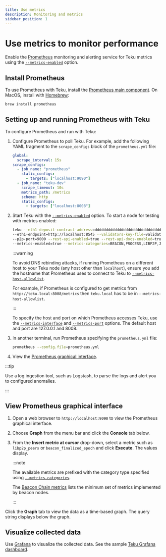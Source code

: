 ```yaml
---
title: Use metrics
description: Monitoring and metrics
sidebar_position: 1
---
```


# Use metrics to monitor performance

Enable the [Prometheus](https://prometheus.io/) monitoring and alerting service for Teku metrics using the [`--metrics-enabled`](../../Reference/CLI/CLI-Syntax.md#metrics-enabled) option.

## Install Prometheus

To use Prometheus with Teku, install the [Prometheus main component](https://prometheus.io/download/). On MacOS, install with [Homebrew](https://formulae.brew.sh/formula/prometheus):

```bash
brew install prometheus
```

## Setting up and running Prometheus with Teku

To configure Prometheus and run with Teku:

1.  Configure Prometheus to poll Teku. For example, add the following YAML fragment to the `scrape_configs` block of the `prometheus.yml` file:

    ```yaml title="Example configuration"
    global:
      scrape_interval: 15s
    scrape_configs:
      - job_name: "prometheus"
        static_configs:
          - targets: ["localhost:9090"]
      - job_name: "teku-dev"
        scrape_timeout: 10s
        metrics_path: /metrics
        scheme: http
        static_configs:
          - targets: ["localhost:8008"]
    ```

2.  Start Teku with the [`--metrics-enabled`](../../Reference/CLI/CLI-Syntax.md#metrics-enabled) option. To start a node for testing with metrics enabled:

    ```bash
    teku --eth1-deposit-contract-address=dddddddddddddddddddddddddddddddddddddddd \
    --eth1-endpoint=http://localhost:8545 --validators-key-file=validator_keys \
    --p2p-port=9000 --rest-api-enabled=true --rest-api-docs-enabled=true \
    --metrics-enabled=true --metrics-categories=BEACON,PROCESS,LIBP2P,JVM,NETWORK,PROCESS
    ```

    :::warning

    To avoid DNS rebinding attacks, if running Prometheus on a different host to your Teku node (any host other than `localhost`), ensure you add the hostname that Prometheus uses to connect to Teku to [`--metrics-host-allowlist`](../../Reference/CLI/CLI-Syntax.md#metrics-host-allowlist).

    For example, if Prometheus is configured to get metrics from `http://teku.local:8008/metrics` then `teku.local` has to be in `--metrics-host-allowlist`.

    :::

    To specify the host and port on which Prometheus accesses Teku, use the [`--metrics-interface`](../../Reference/CLI/CLI-Syntax.md#metrics-interface) and [`--metrics-port`](../../Reference/CLI/CLI-Syntax.md#metrics-port) options. The default host and port are 127.0.0.1 and 8008.

3.  In another terminal, run Prometheus specifying the `prometheus.yml` file:

    ```bash
    prometheus --config.file=prometheus.yml
    ```

4.  View the [Prometheus graphical interface](#view-prometheus-graphical-interface).

:::tip

Use a log ingestion tool, such as Logstash, to parse the logs and alert you to configured anomalies.

:::

## View Prometheus graphical interface

1.  Open a web browser to `http://localhost:9090` to view the Prometheus graphical interface.

2.  Choose **Graph** from the menu bar and click the **Console** tab below.

3.  From the **Insert metric at cursor** drop-down, select a metric such as `libp2p_peers` or `beacon_finalized_epoch` and click **Execute**. The values display.

    :::note

    The available metrics are prefixed with the category type specified using [`--metrics-categories`](../../Reference/CLI/CLI-Syntax.md#metrics-categories).

    The [Beacon Chain metrics] lists the minimum set of metrics implemented by beacon nodes.

    :::

Click the **Graph** tab to view the data as a time-based graph. The query string displays below the graph.

## Visualize collected data

Use [Grafana] to visualize the collected data. See the sample [Teku Grafana dashboard](https://grafana.com/grafana/dashboards/13457).

<!-- Links -->

[Beacon Chain metrics]: https://github.com/ethereum/beacon-metrics/blob/master/metrics.md
[Grafana]: https://grafana.com/docs/grafana/latest/guides/getting_started/
